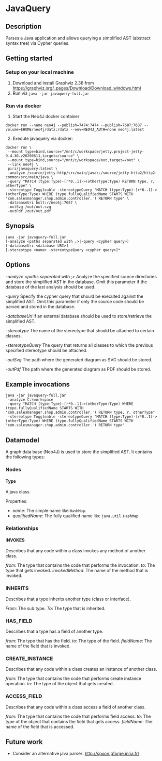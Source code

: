 # JavaQuery

## Description
Parses a Java application and allows querying a simplified AST (abstract syntax tree) via Cypher queries.

## Getting started
### Setup on your local machine
1. Download and install Graphviz 2.38 from https://graphviz.org/_pages/Download/Download_windows.html
2. Run via `java -jar javaquery-full.jar`

### Run via docker
1. Start the Neo4J docker container
```
docker run --name neo4j --publish=7474:7474 --publish=7687:7687 --volume=$HOME/neo4j/data:/data --env=NEO4J_AUTH=none neo4j:latest
```
2. Execute javaquery via docker: 
```
docker run \
 --mount type=bind,source="/mnt/c/workspace/jetty.project-jetty-9.4.30.v20200611,target=/source" \
 --mount type=bind,source="/mnt/c/workspace/out,target=/out" \
 --link neo4j \
 piri/javaquery:latest \
 -analyze /source/jetty-http/src/main/java\:/source/jetty-http2/http2-common/src/main/java \
 -query "MATCH (type:Type)-[r*0..1]->(otherType:Type) RETURN type, r, otherType" \
 -stereotype Toggleable -stereotypeQuery "MATCH (type:Type)-[r*0..1]->(otherType:Type) WHERE (type.fullyQualifiedName STARTS WITH 'com.salesmanager.shop.admin.controller.') RETURN type" \
 -databaseUri bolt://neo4j:7687 \
 -outSvg /out/out.svg
 -outPdf /out/out.pdf
```

## Synopsis
```
java -jar javaquery-full.jar 
(-analyze <paths separated with ;>|-query <cypher query>)
[-databaseUri <database URI>]
[-stereotype <name> -stereotypeQuery <cypher query>]*
```

## Options
*-analyze <paths separated with ;>*
Analyze the specified source directories and store the simplified AST in the database. Omit this parameter if the database of the last analysis should be used.

*-query <cypher query>*
Specify the cypher query that should be executed against the simplified AST. Omit this parameter if only the source code should be parsed and stored in the database.

*-databaseUri <database URI>*
If an external database should be used to store/retrieve the simplified AST.

*-stereotype*
The name of the stereotype that should be attached to certain classes.

*-stereotypeQuery*
The query that returns all classes to which the previous specified stereotype should be attached.

*-outSvg*
The path where the generated diagram as SVG should be stored.

*-outPdf*
The path where the generated diagram as PDF should be stored.

## Example invocations
```
java -jar javaquery-full.jar
 -analyze C:\workspace
 -query "MATCH (type:Type)-[r*0..1]->(otherType:Type) WHERE (type.fullyQualifiedName STARTS WITH 'com.salesmanager.shop.admin.controller.') RETURN type, r, otherType"
 -stereotype Toggleable -stereotypeQuery "MATCH (type:Type)-[r*0..1]->(otherType:Type) WHERE (type.fullyQualifiedName STARTS WITH 'com.salesmanager.shop.admin.controller.') RETURN type"
```

## Datamodel
A graph data base (Neo4J) is used to store the simplified AST. It contains the following types:

### Nodes
#### Type
A java class.

Properties:
- *name*: The simple name like `HashMap`.
- *qualifiedName*: The fully qualified name like `java.util.HashMap`.

### Relationships
#### INVOKES
Describes that any code within a class invokes any method of another class.

*from*: The type that contains the code that performs the invocation.
*to*: The type that gets invoked.
*invokedMethod*: The name of the method that is invoked.

### INHERITS
Describes that a type inherits another type (class or interface).

*From*: The sub type.
*To*: The type that is inherited.

### HAS_FIELD
Describes that a type has a field of another type.

*from*: The type that has the field.
*to*: The type of the field.
*fieldName*: The name of the field that is invoked.
 
### CREATE_INSTANCE
Describes that any code within a class creates an instance of another class.

*from*: The type that contains the code that performs create instance operation.
*to*: The type of the object that gets created.

### ACCESS_FIELD
Describes that any code within a class access a field of another class.

*from*: The type that contains the code that performs field access.
*to*: The type of the object that contains the field that gets access.
*fieldName*: The name of the field that is accessed.

## Future work
* Consider an alternative java parser: http://spoon.gforge.inria.fr/

